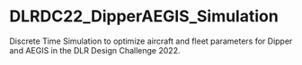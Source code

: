 # DLRDC22_DipperAEGIS_Simulation

Discrete Time Simulation to optimize aircraft and fleet parameters for Dipper and AEGIS in the DLR Design Challenge 2022.
